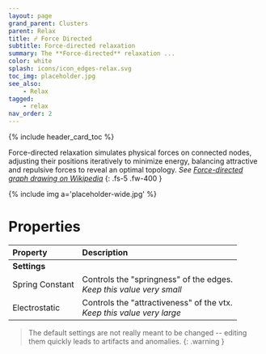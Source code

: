 ```yaml
---
layout: page
grand_parent: Clusters
parent: Relax
title: ☍ Force Directed
subtitle: Force-directed relaxation
summary: The **Force-directed** relaxation ...
color: white
splash: icons/icon_edges-relax.svg
toc_img: placeholder.jpg
see_also:
    - Relax
tagged: 
    - relax
nav_order: 2
---
```


{% include header_card_toc %}

Force-directed relaxation simulates physical forces on connected nodes, adjusting their positions iteratively to minimize energy, balancing attractive and repulsive forces to reveal an optimal topology. *See [Force-directed graph drawing on Wikipedia](https://en.wikipedia.org/wiki/Force-directed_graph_drawing)*
{: .fs-5 .fw-400 } 

{% include img a='placeholder-wide.jpg' %}

# Properties

| Property       | Description          |
|:-------------|:------------------|
|**Settings**||
| Spring Constant           | Controls the "springness" of the edges.<br>*Keep this value very small* |
| Electrostatic          | Controls the "attractiveness" of the vtx.<br>*Keep this value very large* |

> The default settings are not really meant to be changed -- editing them quickly leads to artifacts and anomalies.
{: .warning }
